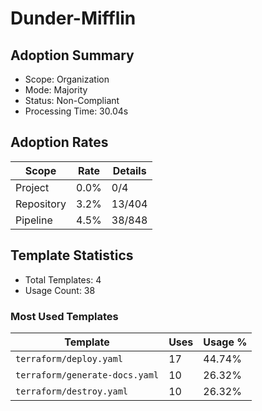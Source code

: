 # Dunder-Mifflin

## Adoption Summary

- Scope: Organization
- Mode: Majority
- Status: Non-Compliant
- Processing Time: 30.04s

## Adoption Rates

| Scope | Rate | Details |
|--------|------|---------|
| Project | 0.0% | 0/4 |
| Repository | 3.2% | 13/404 |
| Pipeline | 4.5% | 38/848 |

## Template Statistics

- Total Templates: 4
- Usage Count: 38

### Most Used Templates

| Template | Uses | Usage % |
|----------|------|---------|
| `terraform/deploy.yaml` | 17 | 44.74% |
| `terraform/generate-docs.yaml` | 10 | 26.32% |
| `terraform/destroy.yaml` | 10 | 26.32% |

